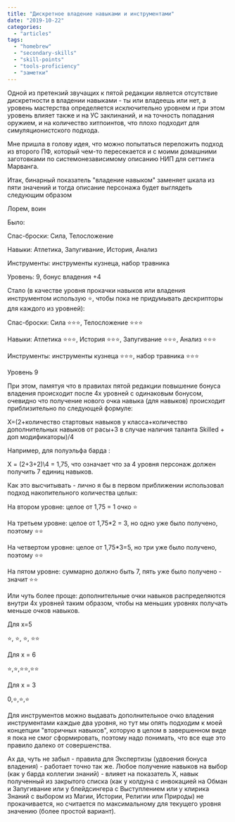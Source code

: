 ```yaml
---
title: "Дискретное владение навыками и инструментами"
date: "2019-10-22"
categories: 
  - "articles"
tags: 
  - "homebrew"
  - "secondary-skills"
  - "skill-points"
  - "tools-proficiency"
  - "заметки"
---
```


Одной из претензий звучащих к пятой редакции является отсутствие дискретности в владении навыками - ты или владеешь или нет, а уровень мастерства определяется исключительно уровнем и при этом уровень влияет также и на УС заклинаний, и на точность попадания оружием, и на количество хитпоинтов, что плохо подходит для симуляционистского подхода.

Мне пришла в голову идея, что можно попытаться переложить подход из второго ПФ, который чем-то пересекается и с моими домашними заготовками по системонезависимому описанию НИП для сеттинга Марванга.

Итак, бинарный показатель "владение навыком" заменяет шкала из пяти значений и тогда описание персонажа будет выглядеть следующим образом

Лорем, воин

Было:

Спас-броски: Сила, Телосложение

Навыки: Атлетика, Запугивание, История, Анализ

Инструменты: инструменты кузнеца, набор травника

Уровень: 9, бонус владения +4

Стало (в качестве уровня прокачки навыков или владения инструментом использую ⭐, чтобы пока не придумывать дескрипторы для каждого из уровней):

Спас-броски: Сила ⭐⭐⭐, Телосложение ⭐⭐⭐

Навыки: Атлетика ⭐⭐⭐, История ⭐⭐⭐, Запугивание ⭐⭐⭐, Анализ ⭐⭐⭐

Инструменты: инструменты кузнеца ⭐⭐⭐, набор травника ⭐⭐⭐

Уровень 9

При этом, памятуя что в правилах пятой редакции повышение бонуса владения происходит после 4х уровней с одинаковым бонусом, очевидно что получение нового очка навыка (для навыков) происходит приблизительно по следующей формуле:

Х=(2+количество стартовых навыков у класса+количество дополнительных навыков от расы+3 в случае наличия таланта Skilled + доп модификаторы)/4  
  
Например, для полуэльфа барда :

Х = (2+3+2)\\4 = 1,75, что означает что за 4 уровня персонаж должен получить 7 единиц навыков.

Как это высчитывать - лично я бы в первом приближении использовал подход накопительного количества целых:

На втором уровне: целое от 1,75 = 1 очко ⭐

На третьем уровне: целое от 1,75\*2 = 3, но одно уже было получено, поэтому ⭐⭐

На четвертом уровне: целое от 1,75\*3=5, но три уже было получено, поэтому ⭐⭐

На пятом уровне: суммарно должно быть 7, пять уже было получено - значит ⭐⭐

Или чуть более проще: дополнительные очки навыков распределяются внутри 4х уровней таким образом, чтобы на меньших уровнях получать меньше очков навыков.

Для х=5

⭐, ⭐, ⭐, ⭐⭐

Для х = 6

⭐,⭐,⭐⭐,⭐⭐

Для х = 3

0,⭐,⭐,⭐

Для инструментов можно выдавать дополнительное очко владения инструментами каждые два уровня, но тут мы опять подходим к моей концепции "вторичных навыков", которую в целом в завершенном виде я пока не смог сформировать, поэтому надо понимать, что все еще это правило далеко от совершенства.

Ах да, чуть не забыл - правила для Экспертизы (удвоения бонуса владения) - работает точно так же. Любое получение навыков на выбор (как у барда коллегии знаний) - влияет на показатель Х, навык полученный из закрытого списка (как у колдуна с инвокацией на Обман и Запугивание или у блейдсингера с Выступлением или у клирика Знаний с выбором из Магии, Истории, Религии или Природы) не прокачивается, но считается по максимальному для текущего уровня значению (более простой вариант).
